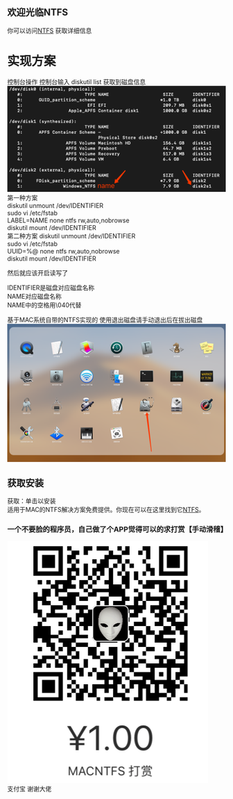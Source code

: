 ## 欢迎光临NTFS
你可以访问[NTFS](https://fkv587.github.io/MACNTFS/) 获取详细信息

# 实现方案 
控制台操作
控制台输入 diskutil list
获取到磁盘信息
![Image text](https://github.com/FKV587/MACNTFS/blob/master/files/3847f7b46b1f352db552338443213a48.png)  
第一种方案  
diskutil unmount /dev/IDENTIFIER  
sudo vi /etc/fstab  
LABEL=NAME none ntfs rw,auto,nobrowse  
diskutil mount /dev/IDENTIFIER  
第二种方案
diskutil unmount /dev/IDENTIFIER  
sudo vi /etc/fstab  
UUID=%@ none ntfs rw,auto,nobrowse  
diskutil mount /dev/IDENTIFIER  

然后就应该开启读写了

IDENTIFIER是磁盘对应磁盘名称  
NAME对应磁盘名称   
NAME中的空格用\040代替  

基于MAC系统自带的NTFS实现的 使用退出磁盘请手动退出后在拔出磁盘  
![Image text](https://github.com/FKV587/MACNTFS/blob/master/files/f7b7571f6eca95f8aa140bad6bbdfde6.png)

## 获取安装 
获取：单击以安装  
适用于MAC的NTFS解决方案免费提供。你现在可以在这里找到它[NTFS](https://fkv587.github.io/MACNTFS)。

### 一个不要脸的程序员，自己做了个APP觉得可以的求打赏【手动滑稽】
![Image text](https://github.com/FKV587/MACNTFS/blob/master/files/36afdd175de8cf5031879d91b6f036e8.png)  
支付宝 谢谢大佬
